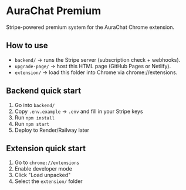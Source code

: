 # AuraChat Premium

Stripe-powered premium system for the AuraChat Chrome extension.

## How to use
- `backend/` → runs the Stripe server (subscription check + webhooks).
- `upgrade-page/` → host this HTML page (GitHub Pages or Netlify).
- `extension/` → load this folder into Chrome via chrome://extensions.

## Backend quick start
1. Go into `backend/`
2. Copy `.env.example` → `.env` and fill in your Stripe keys
3. Run `npm install`
4. Run `npm start`
5. Deploy to Render/Railway later

## Extension quick start
1. Go to `chrome://extensions`
2. Enable developer mode
3. Click "Load unpacked"
4. Select the `extension/` folder
